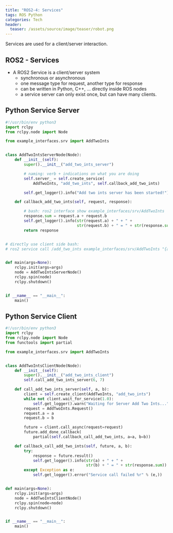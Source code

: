 ```yaml
---
title: "ROS2-4: Services"
tags: ROS Python
categories: Tech
header:
  teaser: /assets/source/image/teaser/robot.png
---
```


Services are used for a client/server interaction.

## ROS2 - Services

 - A ROS2 Service is a client/server system
   - synchronous or asynchronous
   - one message type for request, another type for response
   - can be written in Python, C++, ... directly inside ROS nodes
   - a service server can only exist once, but can have many clients.


## Python Service Server

```python
#!/usr/bin/env python3
import rclpy
from rclpy.node import Node

from example_interfaces.srv import AddTwoInts


class AddTwoIntsServerNode(Node):
    def __init__(self):
        super().__init__("add_two_ints_server")

        # naming: verb + indications on what you are doing
        self.server_ = self.create_service(
            AddTwoInts, "add_two_ints", self.callback_add_two_ints)

        self.get_logger().info("Add two ints server has been started!")

    def callback_add_two_ints(self, request, response):

        # bash: ros2 interface show example_interfaces/srv/AddTwoInts
        response.sum = request.a + request.b
        self.get_logger().info(str(request.a) + " + " +
                               str(request.b) + " = " + str(response.sum))
        return response


# directly use client side bash:
# ros2 service call /add_two_ints example_interfaces/srv/AddTwoInts "{a: 3, b: 4}


def main(args=None):
    rclpy.init(args=args)
    node = AddTwoIntsServerNode()
    rclpy.spin(node)
    rclpy.shutdown()


if __name__ == "__main__":
    main()
```

## Python Service Client
```python
#!/usr/bin/env python3
import rclpy
from rclpy.node import Node
from functools import partial

from example_interfaces.srv import AddTwoInts


class AddTwoIntsClientNode(Node):
    def __init__(self):
        super().__init__("add_two_ints_client")
        self.call_add_two_ints_server(6, 7)

    def call_add_two_ints_server(self, a, b):
        client = self.create_client(AddTwoInts, "add_two_ints")
        while not client.wait_for_service(1.0):
            self.get_logger().warn("Waiting for Server Add Two Ints...")
        request = AddTwoInts.Request()
        request.a = a
        request.b = b

        future = client.call_async(request=request)
        future.add_done_callback(
            partial(self.callback_call_add_two_ints, a=a, b=b))

    def callback_call_add_two_ints(self, future, a, b):
        try:
            response = future.result()
            self.get_logger().info(str(a) + " + " +
                                   str(b) + " = " + str(response.sum))
        except Exception as e:
            self.get_logger().error("Service call failed %r" % (e,))


def main(args=None):
    rclpy.init(args=args)
    node = AddTwoIntsClientNode()
    rclpy.spin(node=node)
    rclpy.shutdown()


if __name__ == "__main__":
    main()

```


## 